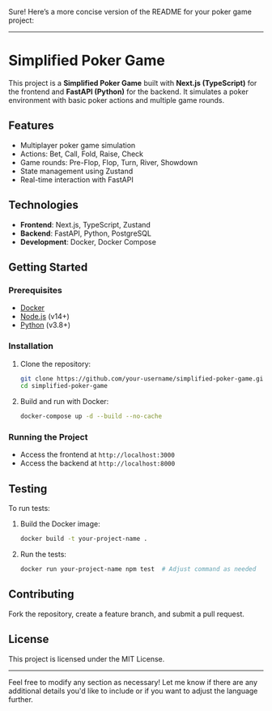 Sure! Here’s a more concise version of the README for your poker game project:

---

# Simplified Poker Game

This project is a **Simplified Poker Game** built with **Next.js (TypeScript)** for the frontend and **FastAPI (Python)** for the backend. It simulates a poker environment with basic poker actions and multiple game rounds.

## Features

- Multiplayer poker game simulation
- Actions: Bet, Call, Fold, Raise, Check
- Game rounds: Pre-Flop, Flop, Turn, River, Showdown
- State management using Zustand
- Real-time interaction with FastAPI

## Technologies

- **Frontend**: Next.js, TypeScript, Zustand
- **Backend**: FastAPI, Python, PostgreSQL
- **Development**: Docker, Docker Compose

## Getting Started

### Prerequisites

- [Docker](https://www.docker.com/)
- [Node.js](https://nodejs.org/) (v14+)
- [Python](https://www.python.org/) (v3.8+)

### Installation

1. Clone the repository:
   ```bash
   git clone https://github.com/your-username/simplified-poker-game.git
   cd simplified-poker-game
   ```

2. Build and run with Docker:
   ```bash
   docker-compose up -d --build --no-cache
   ```

### Running the Project

- Access the frontend at `http://localhost:3000`
- Access the backend at `http://localhost:8000`

## Testing

To run tests:

1. Build the Docker image:
   ```bash
   docker build -t your-project-name .
   ```

2. Run the tests:
   ```bash
   docker run your-project-name npm test  # Adjust command as needed
   ```

## Contributing

Fork the repository, create a feature branch, and submit a pull request.

## License

This project is licensed under the MIT License.

---

Feel free to modify any section as necessary! Let me know if there are any additional details you'd like to include or if you want to adjust the language further.
